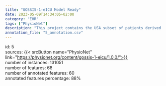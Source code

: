 ```yaml
---
title: "GOSSIS-1-eICU Model Ready"
date: 2023-05-09T14:34:05+02:00
category: "EHR"
tags: ["PhysioNet"]
description: "This project contains the USA subset of patients derived from the eICU Collaborative Research Database (eICU-CRD). The dataset, which we call GOSSIS-1-eICU, consists of 131,051 unique patients from 204 hospitals from ICU admissions discharged in 2014-15."
annotation_file: "5_annotation.csv"
---
```

id: 5 \
sources: {{< srcButton name="PhysioNet" link="https://physionet.org/content/gossis-1-eicu/1.0.0/">}}  \
number of instances: 131051 \
number of features: 68 \
number of annotated features: 60 \
annotated features percentage: 88% 
